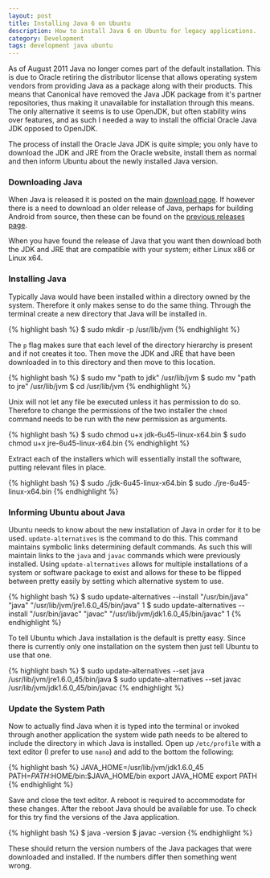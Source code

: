 ```yaml
---
layout: post
title: Installing Java 6 on Ubuntu
description: How to install Java 6 on Ubuntu for legacy applications.
category: Development
tags: development java ubuntu
---
```

As of August 2011 Java no longer comes part of the default installation. This
is due to Oracle retiring the distributor license that allows operating system
vendors from providing Java as a package along with their products. This means
that Canonical have removed the Java JDK package from it's partner
repositories, thus making it unavailable for installation through this means.
The only alternative it seems is to use OpenJDK, but often stability wins over
features, and as such I needed a way to install the official Oracle Java JDK
opposed to OpenJDK.

The process of install the Oracle Java JDK is quite simple; you only have to
download the JDK and JRE from the Oracle website, install them as normal and
then inform Ubuntu about the newly installed Java version.

### Downloading Java

When Java is released it is posted on the main [download
page](http://www.oracle.com/technetwork/java/javase/downloads/index.html). If
however there is a need to download an older release of Java, perhaps for
building Android from source, then these can be found on the [previous releases
page](http://www.oracle.com/technetwork/java/archive-139210.html).

When you have found the release of Java that you want then download both the
JDK and JRE that are compatible with your system; either Linux x86 or Linux
x64.

### Installing Java

Typically Java would have been installed within a directory owned by the
system. Therefore it only makes sense to do the same thing. Through the
terminal create a new directory that Java will be installed in.

{% highlight bash %}
  $ sudo mkdir -p /usr/lib/jvm
{% endhighlight %}

The `p` flag makes sure that each level of the directory hierarchy is present
and if not creates it too. Then move the JDK and JRE that have been downloaded
in to this directory and then move to this location.

{% highlight bash %}
  $ sudo mv "path to jdk" /usr/lib/jvm
  $ sudo mv "path to jre" /usr/lib/jvm
  $ cd /usr/lib/jvm
{% endhighlight %}

Unix will not let any file be executed unless it has permission to do so.
Therefore to change the permissions of the two installer the `chmod` command
needs to be run with the new permission as arguments.

{% highlight bash %}
  $ sudo chmod u+x jdk-6u45-linux-x64.bin
  $ sudo chmod u+x jre-6u45-linux-x64.bin
{% endhighlight %}

Extract each of the installers which will essentially install the software,
putting relevant files in place.

{% highlight bash %}
  $ sudo ./jdk-6u45-linux-x64.bin
  $ sudo ./jre-6u45-linux-x64.bin
{% endhighlight %}

### Informing Ubuntu about Java

Ubuntu needs to know about the new installation of Java in order for it to be
used. `update-alternatives` is the command to do this. This command maintains
symbolic links determining default commands. As such this will maintain links
to the `java` and `javac` commands which were previously installed. Using
`update-alternatives` allows for multiple installations of a system or software
package to exist and allows for these to be flipped between pretty easily by
setting which alternative system to use.

{% highlight bash %}
  $ sudo update-alternatives --install "/usr/bin/java" "java" "/usr/lib/jvm/jre1.6.0_45/bin/java" 1
  $ sudo update-alternatives --install "/usr/bin/javac" "javac" "/usr/lib/jvm/jdk1.6.0_45/bin/javac" 1
{% endhighlight %}

To tell Ubuntu which Java installation is the default is pretty easy. Since
there is currently only one installation on the system then just tell Ubuntu to
use that one.

{% highlight bash %}
  $ sudo update-alternatives --set java /usr/lib/jvm/jre1.6.0_45/bin/java
  $ sudo update-alternatives --set javac /usr/lib/jvm/jdk1.6.0_45/bin/javac
{% endhighlight %}

### Update the System Path

Now to actually find Java when it is typed into the terminal or invoked through
another application the system wide path needs to be altered to include the
directory in which Java is installed. Open up `/etc/profile` with a text editor
(I prefer to use `nano`) and add to the bottom the following:

{% highlight bash %}
  JAVA_HOME=/usr/lib/jvm/jdk1.6.0_45
  PATH=$PATH:$HOME/bin:$JAVA_HOME/bin
  export JAVA_HOME
  export PATH
{% endhighlight %}

Save and close the text editor. A reboot is required to accommodate for these
changes. After the reboot Java should be available for use. To check for this
try find the versions of the Java application.

{% highlight bash %}
  $ java -version
  $ javac -version
{% endhighlight %}

These should return the version numbers of the Java packages that were
downloaded and installed. If the numbers differ then something went wrong.
